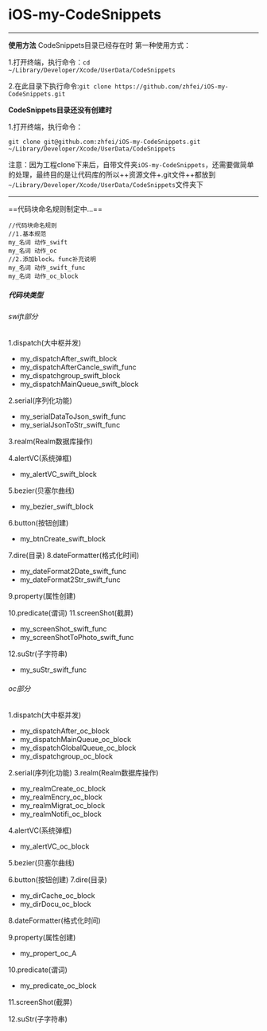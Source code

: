 # iOS-my-CodeSnippets

***
**使用方法**
CodeSnippets目录已经存在时
第一种使用方式：

1.打开终端，执行命令：`cd ~/Library/Developer/Xcode/UserData/CodeSnippets`

2.在此目录下执行命令:`git clone https://github.com/zhfei/iOS-my-CodeSnippets.git`


**CodeSnippets目录还没有创建时**

1.打开终端，执行命令：
```
git clone git@github.com:zhfei/iOS-my-CodeSnippets.git ~/Library/Developer/Xcode/UserData/CodeSnippets
```

注意：因为工程clone下来后，自带文件夹`iOS-my-CodeSnippets`，还需要做简单的处理，最终目的是让代码库的所以++资源文件+.git文件++都放到`~/Library/Developer/Xcode/UserData/CodeSnippets`文件夹下


***
==代码块命名规则制定中...==
```
//代码块命名规则
//1.基本规范
my_名词 动作_swift
my_名词 动作_oc
//2.添加block。func补充说明
my_名词 动作_swift_func
my_名词 动作_oc_block
```

##### 代码块类型

###### swift部分
1.dispatch(大中枢并发)
- my_dispatchAfter_swift_block
- my_dispatchAfterCancle_swift_func
- my_dispatchgroup_swift_block
- my_dispatchMainQueue_swift_block

2.serial(序列化功能)
- my_serialDataToJson_swift_func
- my_serialJsonToStr_swift_func

3.realm(Realm数据库操作)

4.alertVC(系统弹框)
- my_alertVC_swift_block

5.bezier(贝塞尔曲线)
- my_bezier_swift_block

6.button(按钮创建)
- my_btnCreate_swift_block

7.dire(目录)
8.dateFormatter(格式化时间)
- my_dateFormat2Date_swift_func
- my_dateFormat2Str_swift_func

9.property(属性创建)

10.predicate(谓词)
11.screenShot(截屏)
- my_screenShot_swift_func
- my_screenShotToPhoto_swift_func

12.suStr(子字符串)
- my_suStr_swift_func


###### oc部分
1.dispatch(大中枢并发)
- my_dispatchAfter_oc_block
- my_dispatchMainQueue_oc_block
- my_dispatchGlobalQueue_oc_block
- my_dispatchgroup_oc_block

2.serial(序列化功能)
3.realm(Realm数据库操作)
- my_realmCreate_oc_block
- my_realmEncry_oc_block
- my_realmMigrat_oc_block
- my_realmNotifi_oc_block

4.alertVC(系统弹框)
- my_alertVC_oc_block

5.bezier(贝塞尔曲线)

6.button(按钮创建)
7.dire(目录)
- my_dirCache_oc_block
- my_dirDocu_oc_block

8.dateFormatter(格式化时间)

9.property(属性创建)
- my_propert_oc_A

10.predicate(谓词)
- my_predicate_oc_block

11.screenShot(截屏)

12.suStr(子字符串)

